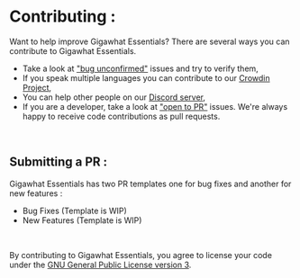# Contributing :

Want to help improve Gigawhat Essentials? There are several ways you can contribute to Gigawhat Essentials.

   - Take a look at <a href="https://github.com/Gigawhat-net/Gigawhat-Essentials/labels/bug%20unconfirmed">"bug unconfirmed"</a> issues and try to verify them,
   - If you speak multiple languages you can contribute to our <a href="https://crowdin.com/project/gigawhat-essentials">Crowdin Project</a>,
   - You can help other people on our <a href="https://discord.gg/rMq7GujUZJ">Discord server</a>,
   - If you are a developer, take a look at <a href="https://github.com/Gigawhat-net/Gigawhat-Essentials/labels/open%20to%20PR">"open to PR"</a> issues. We're always happy to receive code contributions as pull requests.

<br>

## Submitting a PR :
Gigawhat Essentials has two PR templates one for bug fixes and another for new features :

   - Bug Fixes (Template is WIP)
   - New Features (Template is WIP)

<br>

By contributing to Gigawhat Essentials, you agree to license your code under the <a href="https://github.com/Gigawhat-net/Gigawhat-Essentials/blob/dev/LICENSE">GNU General Public License version 3</a>.
